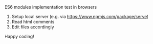 ES6 modules implementation test in browsers

1. Setup local server (e.g. via  https://www.npmjs.com/package/serve)
2. Read html comments
3. Edit files accordingly

Happy coding!
